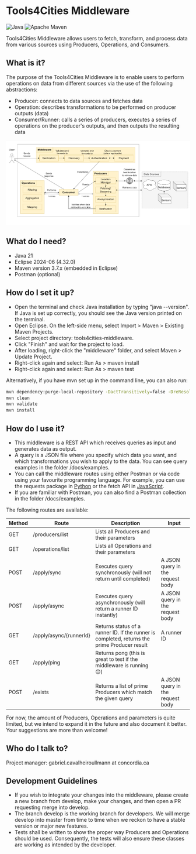 # Tools4Cities Middleware

![Java](https://img.shields.io/badge/Java-orange)
![Apache Maven](https://github.com/ptidejteam/ptidej-Ptidej/actions/workflows/maven.yml/badge.svg)

Tools4Cities Middleware allows users to fetch, transform, and process data from various sources using Producers, Operations, and Consumers.

## What is it?

The purpose of the Tools4Cities Middleware is to enable users to perform operations on data from different sources via the use of the following abstractions:

- Producer: connects to data sources and fetches data
- Operation: describes transformations to be performed on producer outputs (data)
- Consumer/Runner: calls a series of producers, executes a series of operations on the producer's outputs, and then outputs the resulting data

![image](./docs/architecture.png)

## What do I need?

- Java 21
- Eclipse 2024-06 (4.32.0)
- Maven version 3.7.x (embedded in Eclipse)
- Postman (optional)

## How do I set it up?

- Open the terminal and check Java installation by typing "java --version". If Java is set up correctly, you should see the Java version printed on the terminal.
- Open Eclipse. On the left-side menu, select Import > Maven > Existing Maven Projects.
- Select project directory: tools4cities-middleware.
- Click "Finish" and wait for the project to load.
- After loading, right-click the "middleware" folder, and select Maven > Update Project.
- Right-click again and select: Run As > maven install
- Right-click again and select: Run As > maven test

Alternatively, if you have mvn set up in the command line, you can also run:

```bash
mvn dependency:purge-local-repository -DactTransitively=false -DreResolve=false
mvn clean
mvn validate
mvn install
```

## How do I use it?

- This middleware is a REST API which receives queries as input and generates data as output.
- A query is a JSON file where you specify which data you want, and which transformations you wish to apply to the data. You can see query examples in the folder /docs/examples.
- You can call the middleware routes using either Postman or via code using your favourite programming language. For example, you can use the requests package in [Python](https://www.geeksforgeeks.org/get-post-requests-using-python/) or the fetch API in [JavaScript](https://developer.mozilla.org/en-US/docs/Web/API/Fetch_API/Using_Fetch).
- If you are familiar with Postman, you can also find a Postman collection in the folder /docs/examples.

The following routes are available:

| **Method** | **Route**               | **Description**                                                                              | **Input**                        |
|------------|-------------------------|----------------------------------------------------------------------------------------------|----------------------------------|
| GET        | /producers/list         | Lists all Producers and their parameters                                                     |                                  |
| GET        | /operations/list        | Lists all Operations and their parameters                                                    |                                  |
| POST       | /apply/sync             | Executes query synchronously (will not return until completed)                               | A JSON query in the request body |
| POST       | /apply/async            | Executes query asynchronously (will return a runner ID instantly)                            | A JSON query in the request body |
| GET        | /apply/async/{runnerId} | Returns status of a runner ID. If the runner is completed, returns the prime Producer result | A runner ID                      |
| GET        | /apply/ping  | Returns pong (this is great to test if the middleware is running 😊) |                       |
| POST       | /exists                 | Returns a list of prime Producers which match the given query                                | A JSON query in the request body |****
  
For now, the amount of Producers, Operations and parameters is quite limited, but we intend to expand it in the future and also document it better. Your suggestions are more than welcome!

## Who do I talk to?

Project manager: gabriel.cavalheiroullmann at concordia.ca

## Development Guidelines

- If you wish to integrate your changes into the middleware, please create a new branch from develop, make your changes, and then open a PR requesting merge into develop.
- The branch develop is the working branch for developers. We will merge develop into master from time to time when we reckon to have a stable version or major new features.
- Tests shall be written to show the proper way Producers and Operations should be used. Consequently, the tests will also ensure these classes are working as intended by the developer.
